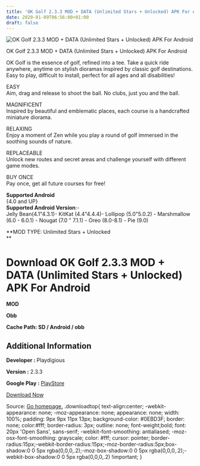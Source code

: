 ```yaml
---
title: 'OK Golf 2.3.3 MOD + DATA (Unlimited Stars + Unlocked) APK For Android'
date: 2020-01-09T06:56:00+01:00
draft: false
---
```


![OK Golf 2.3.3 MOD + DATA (Unlimited Stars + Unlocked) APK For Android](https://i1.wp.com/apkhome.net/wp-content/uploads/2020/01/OK-Golf-2.3.3-MOD-DATA-Unlimited-Stars-Unlocked.png "OK Golf 2.3.3 MOD + DATA (Unlimited Stars + Unlocked) APK For Android")

  

OK Golf 2.3.3 MOD + DATA (Unlimited Stars + Unlocked) APK For Android

OK Golf is the essence of golf, refined into a tee. Take a quick ride anywhere, anytime on stylish dioramas inspired by classic golf destinations. Easy to play, difficult to install, perfect for all ages and all disabilities!

EASY  
Aim, drag and release to shoot the ball. No clubs, just you and the ball.

MAGNIFICENT  
Inspired by beautiful and emblematic places, each course is a handcrafted miniature diorama.

RELAXING  
Enjoy a moment of Zen while you play a round of golf immersed in the soothing sounds of nature.

REPLACEABLE  
Unlock new routes and secret areas and challenge yourself with different game modes.

BUY ONCE  
Pay once, get all future courses for free!

**Supported Android**  
{4.0 and UP}  
**Supported Android Version**:-  
Jelly Bean(4.1"4.3.1)- KitKat (4.4"4.4.4)- Lollipop (5.0"5.0.2) - Marshmallow (6.0 - 6.0.1) - Nougat (7.0 " 7.1.1) - Oreo (8.0-8.1) - Pie (9.0)

**MOD TYPE: Unlimited Stars + Unlocked  
**

Download OK Golf 2.3.3 MOD + DATA (Unlimited Stars + Unlocked) APK For Android
==============================================================================

**MOD**

**Obb**

**Cache Path: SD / Android / obb**

Additional Information
----------------------

**Developer :** Playdigious

**Version :** 2.3.3

**Google Play :** [PlayStore](https://play.google.com/store/apps/details?id=com.okidokico.okgolf)

  

[Download Now](https://store4app.co/post/ok-golf-2-3-3-mod-data-unlimited-stars-unlocked-apk-for-android_1578470022)

  
Source: [Go homepage.](https://store4app.co/post/ok-golf-2-3-3-mod-data-unlimited-stars-unlocked-apk-for-android_1578470022) .downloadtop{ text-align:center; -webkit-appearance: none; -moz-appearance: none; appearance: none; width: 100%; padding: 9px 9px 11px 13px; background-color: #0EBD3F; border: none; color:#fff; border-radius: 3px; outline: none; font-weight;bold; font: 20px 'Open Sans', sans-serif; -webkit-font-smoothing: antialiased; -moz-osx-font-smoothing: grayscale; color: #fff; cursor: pointer; border-radius:15px;-webkit-border-radius:15px;-moz-border-radius:5px;box-shadow:0 0 5px rgba(0,0,0,.2);-moz-box-shadow:0 0 5px rgba(0,0,0,.2);-webkit-box-shadow:0 0 5px rgba(0,0,0,.2) !important; }